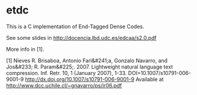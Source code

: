 etdc
====


This is a C implementation of End-Tagged Dense Codes.

See some slides in http://docencia.lbd.udc.es/edcaa/s2.0.pdf 


More info in [1].


[1] Nieves R. Brisaboa, Antonio Fari\&\#241;a, Gonzalo Navarro, and Jos\&\#233; R. Param\&\#225;. 2007. Lightweight natural language text compression. Inf. Retr. 10, 1 (January 2007), 1-33. DOI=10.1007/s10791-006-9001-9 http://dx.doi.org/10.1007/s10791-006-9001-9 
    Available at http://www.dcc.uchile.cl/~gnavarro/ps/ir06.pdf
